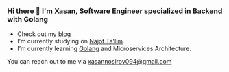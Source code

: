 ### Hi there 👋 I'm Xasan, Software Engineer specialized in Backend with Golang

- Check out my [blog](https://www.linkedin.com/in/xasannosirov)
- I’m currently studying on [Najot Ta'lim](https://najottalim.uz/).
- I’m currently learning [Golang](https://go.dev/) and Microservices Architecture.

You can reach out to me via xasannosirov094@gmail.com
